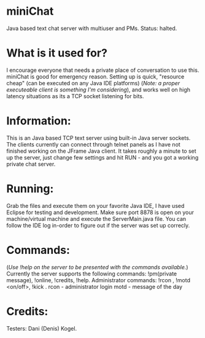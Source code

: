 # miniChat
Java based text chat server with multiuser and PMs.
Status: halted.

# What is it used for?
I encourage everyone that needs a private place of conversation to use this. miniChat is good for emergency reason. Setting up is quick, "resource cheap" (can be executed on any Java IDE platforms) (*Note: a proper executeable client is something I'm considering*), and works well on high latency situations as its a TCP socket listening for bits. 

# Information:
This is an Java based TCP text server using built-in Java server sockets. The clients currently can connect through telnet panels as I have not finished working on the JFrame Java client. It takes roughly a minute to set up the server, just change few settings and hit RUN - and you got a working private chat server. 

# Running:
Grab the files and execute them on your favorite Java IDE, I have used Eclipse for testing and development. Make sure port 8878 is open on your machine/virtual machine and execute the ServerMain.java file. You can follow the IDE log in-order to figure out if the server was set up correcly.

# Commands:
(*Use !help on the server to be presented with the commands available.*)
Currently the server supports the following commands:
!pm(private message), !online, !credits, !help.
Administrator commands:
!rcon <password>, !motd <on/off>, !kick <username>.
  rcon - administrator login
  motd - message of the day

# Credits:
Testers: Dani (Denis) Kogel.
